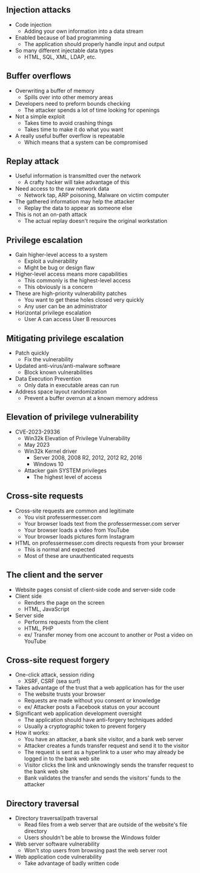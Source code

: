 ## Injection attacks
- Code injection
	- Adding your own information into a data stream
- Enabled because of bad programming
	- The application should properly handle input and output
- So many different injectable data types
	- HTML, SQL, XML, LDAP, etc.
## Buffer overflows
- Overwriting a buffer of memory
	- Spills over into other memory areas
- Developers need to preform bounds checking
	- The attacker spends a lot of time looking for openings
- Not a simple exploit
	- Takes time to avoid crashing things
	- Takes time to make it do what you want
- A really useful buffer overflow is repeatable
	- Which means that a system can be compromised
## Replay attack
- Useful information is transmitted over the network
	- A crafty hacker will take advantage of this
- Need access to the raw network data
	- Network tap, ARP poisoning, Malware on victim computer
- The gathered information may help the attacker
	- Replay the data to appear as someone else
- This is not an on-path attack
	- The actual replay doesn't require the original workstation
## Privilege escalation
- Gain higher-level access to a system
	- Exploit a vulnerability
	- Might be  bug or design flaw
- Higher-level access means more capabilities
	- This commonly is the highest-level access
	- This obviously is a concern
- These are high-priority vulnerability patches
	- You want to get these holes closed very quickly
	- Any user can be an administrator
- Horizontal privilege escalation
	- User A can access User B resources
## Mitigating privilege escalation
- Patch quickly
	- Fix the vulnerability
- Updated anti-virus/anti-malware software
	- Block known vulnerabilities
- Data Execution Prevention
	- Only data in executable areas can run
- Address space layout randomization
	- Prevent a buffer overrun at a known memory address
## Elevation of privilege vulnerability
- CVE-2023-29336
	- Win32k Elevation of Privilege Vulnerability
	- May 2023
	- Win32k Kernel driver
		- Server 2008, 2008 R2, 2012, 2012 R2, 2016
		- Windows 10
	- Attacker gain SYSTEM privileges
		- The highest level of access
## Cross-site requests
- Cross-site requests are common and legitimate
	- You visit professermesser.com
	- Your browser loads text from the professermesser.com server
	- Your browser loads a video from YouTube
	- Your browser loads pictures form Instagram
- HTML on professermesser.com directs requests from your browser
	- This is normal and expected
	- Most of these are unauthenticated requests
## The client and the server
- Website pages consist of client-side code and server-side code
- Client side
	- Renders the page on the screen
	- HTML, JavaScript
- Server side
	- Performs requests from the client
	- HTML, PHP
	- ex/ Transfer money from one account to another or Post a video on YouTube
## Cross-site request forgery
- One-click attack, session riding
	- XSRF, CSRF (sea surf)
- Takes advantage of the trust that a web application has for the user
	- The website trusts your browser
	- Requests are made without you consent or knowledge
	- ex/ Attacker posts a Facebook status on your account
- Significant web application development oversight
	- The application should have anti-forgery techniques added
	- Usually a cryptographic token to prevent forgery
- How it works:
	- You have an attacker, a bank site visitor, and a bank web server
	- Attacker creates a funds transfer request and send it to the visitor
	- The request is sent as a hyperlink to a user who may already be logged in to the bank web site
	- Visitor clicks the link and unknowingly sends the transfer request to the bank web site
	- Bank validates the transfer and sends the visitors' funds to the attacker
## Directory traversal
- Directory traversal/path traversal
	- Read files from a web server that are outside of the website's file directory
	- Users shouldn't be able to browse the Windows folder
- Web server software vulnerability
	- Won't stop users from browsing past the web server root
- Web application code vulnerability
	- Take advantage of badly written code